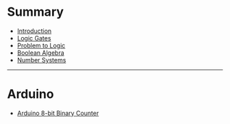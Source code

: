 # Summary
- [Introduction](./Introduction/Intro.md)
- [Logic Gates](./Logic_Gates/Logic_Gates.md)
- [Problem to Logic](./Problem_To_Logic/Problem_To_Logic.md)
- [Boolean Algebra](./Boolean_Algerbra/Boolean_Algebra.md)
- [Number Systems](./Number_Systems/Number_Systems.md)
-----

# Arduino 
<!-- [Arduino 4-bit Binary Counter]
Arduino4BitBinaryCouter/Arduino4BitBinaryCouter.md)
-->
- [Arduino 8-bit Binary Counter](./Arduino8BitBinaryCounter/Ardunino8BitBinaryCounter.md)
<!--
- [ArduinoPWM](./ArduinoPWM/ArduinoPWM.md)
- [7 Segment Display](./SevenSegmentedDisplay/SevenSegmentedDisplay.md)
- [MotorController](./MotorController/MotorController.md)
-->